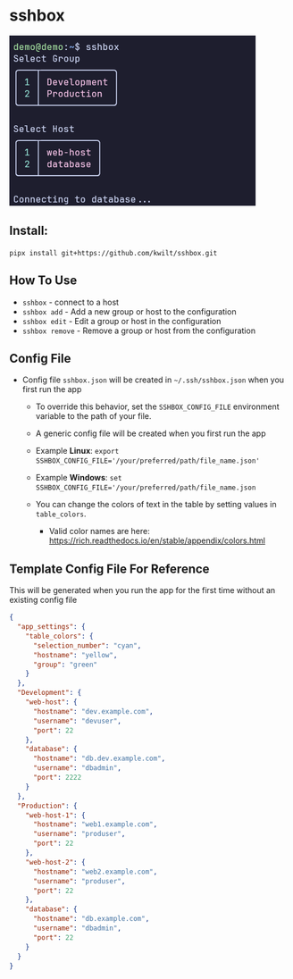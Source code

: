 # sshbox

![sshbox screenshot](image.png)

## Install:
`pipx install git+https://github.com/kwilt/sshbox.git`

## How To Use
- `sshbox` - connect to a host
- `sshbox add` - Add a new group or host to the configuration
- `sshbox edit` - Edit a group or host in the configuration
- `sshbox remove` - Remove a group or host from the configuration

## Config File

- Config file `sshbox.json` will be created in `~/.ssh/sshbox.json` when you first run the app
  - To override this behavior, set the `SSHBOX_CONFIG_FILE` environment variable to the path of your file.

  - A generic config file will be created when you first run the app

  - Example **Linux**: `export SSHBOX_CONFIG_FILE='/your/preferred/path/file_name.json'`
  - Example **Windows**: `set SSHBOX_CONFIG_FILE='/your/preferred/path/file_name.json`

  - You can change the colors of text in the table by setting values in `table_colors`.
    - Valid color names are here: https://rich.readthedocs.io/en/stable/appendix/colors.html


## Template Config File For Reference
This will be generated when you run the app for the first time without an existing config file

```sshbox.json
{
  "app_settings": {
    "table_colors": {
      "selection_number": "cyan",
      "hostname": "yellow",
      "group": "green"
    }
  },
  "Development": {
    "web-host": {
      "hostname": "dev.example.com",
      "username": "devuser",
      "port": 22
    },
    "database": {
      "hostname": "db.dev.example.com",
      "username": "dbadmin",
      "port": 2222
    }
  },
  "Production": {
    "web-host-1": {
      "hostname": "web1.example.com",
      "username": "produser",
      "port": 22
    },
    "web-host-2": {
      "hostname": "web2.example.com",
      "username": "produser",
      "port": 22
    },
    "database": {
      "hostname": "db.example.com",
      "username": "dbadmin",
      "port": 22
    }
  }
}
```
